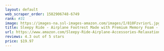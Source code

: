 ```yaml
---
layout: default 
﻿web_scraper_order: 1582906748-6749
rank: #31
image: https://images-na.ssl-images-amazon.com/images/I/810FzvriorL.jpg
title: Sleepy Ride - Airplane Footrest Made with Premium Memory Foam - Airplane Travel…
url: https://www.amazon.com/Sleepy-Ride-Airplane-Accessories-Relaxation/dp/B01M35M87O/ref=zg_mw_office-products_31?_encoding=UTF8&psc=1&refRID=P0ECJQ11PPCC8ZJ2K329
reviews: 4.3 out of 5 stars
price: $19.97 
---
```

